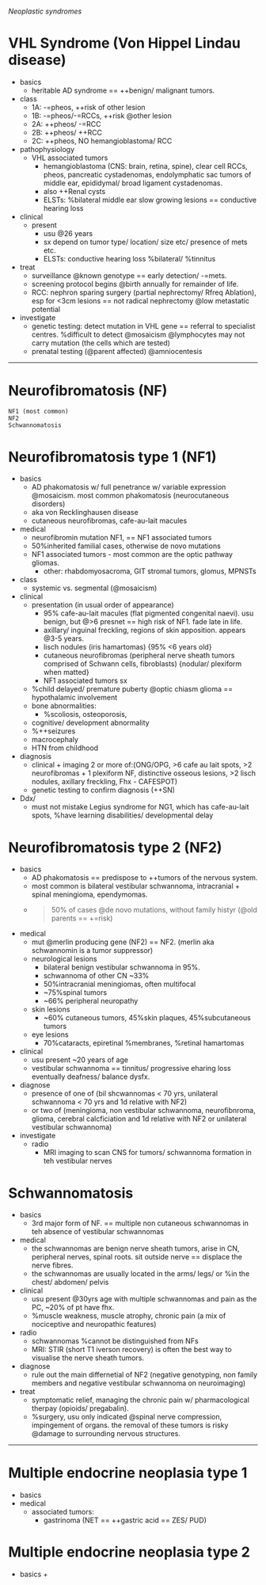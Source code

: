 ###### Neoplastic syndromes

# VHL Syndrome (Von Hippel Lindau disease)
- basics
    + heritable AD syndrome == ++benign/ malignant tumors.
- class
    + 1A: -=pheos, ++risk of other lesion
    + 1B: -=pheos/-=RCCs, ++risk @other lesion
    + 2A: ++pheos/ -=RCC
    + 2B: ++pheos/ ++RCC
    + 2C: ++pheos, NO hemangioblastoma/ RCC 
- pathophysiology
    + VHL associated tumors
        * hemangioblastoma (CNS: brain, retina, spine), clear cell RCCs, pheos, pancreatic cystadenomas, endolymphatic sac tumors of middle ear, epididymal/ broad ligament cystadenomas.  
        * also ++Renal cysts
        * ELSTs: %bilateral middle ear slow growing lesions == conductive hearing loss
- clinical
    + present
        * usu @26 years
        * sx depend on tumor type/ location/ size etc/ presence of mets etc.
        * ELSTs: conductive hearing loss %bilateral/ %tinnitus 
- treat
    + surveillance @known genotype == early detection/ -=mets.
    + screening protocol begins @birth annually for remainder of life.
    + RCC: nephron sparing surgery (partial nephrectomy/ Rfreq Ablation), esp for <3cm lesions == not radical nephrectomy @low metastatic potential
- investigate
    + genetic testing: detect mutation in VHL gene == referral to specialist centres. %difficult to detect @mosaicism @lymphocytes may not carry mutation (the cells which are tested)
    + prenatal testing (@parent affected) @amniocentesis
--------------------------------------------------------

# Neurofibromatosis (NF)
    NF1 (most common)
    NF2
    Schwannomatosis

# Neurofibromatosis type 1 (NF1)
- basics
    + AD phakomatosis w/ full penetrance w/ variable expression @mosaicism. most common phakomatosis (neurocutaneous disorders)
    + aka von Recklinghausen disease
    + cutaneous neurofibromas, cafe-au-lait macules
- medical   
    + neurofibromin mutation NF1, == NF1 associated tumors
    + 50%inherited familial cases, otherwise de novo mutations
    + NF1 associated tumors - most common are the optic pathway gliomas.
        * other: rhabdomyosacroma, GIT stromal tumors, glomus, MPNSTs
- class
    + systemic vs. segmental (@mosaicism)
- clinical
    + presentation (in usual order of appearance)
        * 95% cafe-au-lait macules (flat pigmented congenital naevi). usu benign, but @>6 presnet == high risk of NF1. fade late in life.
        * axillary/ inguinal freckling, regions of skin apposition. appears @3-5 years.
        * lisch nodules (iris hamartomas) {95% <6 years old} 
        * cutaneous neurofibromas (peripheral nerve sheath tumors comprised of Schwann cells, fibroblasts) {nodular/ plexiform when matted}
        * NF1 associated tumors sx
    + %child delayed/ premature puberty @optic chiasm glioma == hypothalamic involvement
    + bone abnormalities:
        * %scoliosis, osteoporosis, 
    + cognitive/ development abnormality
    + %++seizures
    + macrocephaly
    + HTN from childhood
- diagnosis
    + clinical + imaging 2 or more of:(ONG/OPG, >6 cafe au lait spots, >2 neurofibromas + 1 plexiform NF, distinctive osseous lesions, >2 lisch nodules, axillary freckling, Fhx - CAFESPOT)
    + genetic testing to confirm diagnosis (++SN)
- Ddx/ 
    + must not mistake Legius syndrome for NG1, which has cafe-au-lait spots, %have learning disabilities/ developmental delay

# Neurofibromatosis type 2 (NF2)
- basics
    + AD phakomatosis == predispose to ++tumors of the nervous system. 
    + most common is bilateral vestibular schwannoma, intracranial + spinal meningioma, ependymomas. 
    + >50% of cases @de novo mutations, without family histyr (@old parents == +=risk)
- medical
    + mut @merlin producing gene (NF2) == NF2. (merlin aka schwannomin is a tumor suppressor)    
    + neurological lesions
        * bilateral benign vestibular schwannoma in 95%.
        * schwannoma of other CN ~33%
        * 50%intracranial meningiomas, often multifocal
        * ~75%spinal tumors
        * ~66% peripheral neuropathy
    + skin lesions
        * ~60% cutaneous tumors, 45%skin plaques, 45%subcutaneous tumors
    + eye lesions
        * 70%cataracts, epiretinal %membranes, %retinal hamartomas
- clinical
    + usu present ~20 years of age
    + vestibular schwannoma == tinnitus/ progressive eharing loss eventually deafness/ balance dysfx. 
- diagnose
    + presence of one of (bil shcwannomas < 70 yrs, unilateral schwannoma < 70 yrs and 1d relative with NF2)
    + or two of (meningioma, non vestibular schwannoma, neurofibnroma, glioma, cerebral calcficiation and 1d relative with NF2 or unilateral vestibular schwannoma)
- investigate
    + radio
        * MRI imaging to scan CNS for tumors/ schwannoma formation in teh vestibular nerves

# Schwannomatosis
- basics
    + 3rd major form of NF. == multiple non cutaneous schwannomas in teh absence of vestibular schwannomas
- medical
    + the schwannomas are benign nerve sheath tumors, arise in CN, peripheral nerves, spinal roots. sit outside nerve == displace the nerve fibres. 
    + the schwannomas are usually located in the arms/ legs/ or %in the chest/ abdomen/ pelvis
- clinical
    + usu present @30yrs age with multiple schwannomas and pain as the PC, ~20% of pt have fhx. 
    + %muscle weakness, muscle atrophy, chronic pain (a mix of nociceptive and neuropathic features)
- radio
    + schwannomas %cannot be distinguished from NFs
    + MRI: STIR (short T1 iverson recovery) is often the best way to visualise the nerve sheath tumors. 
- diagnose
    + rule out the main differnetial of NF2 (negative genotyping, non family members and negative vestibular schwannoma on neuroimaging)
- treat
    + symptomatic relief, managing the chronic pain w/ pharmacological therpay (opioids/ pregabalin).
    + %surgery, usu only indicated @spinal nerve compression, impingement of organs. the removal of these tumors is risky @damage to surrounding nervous structures.
--------------------------------------------------------------------------------------------------------------------------------------------------------------

# Multiple endocrine neoplasia type 1
- basics
- medical
    + associated tumors:
        * gastrinoma (NET == ++gastric acid == ZES/ PUD)


# Multiple endocrine neoplasia type 2
- basics
    + 
